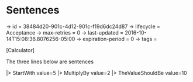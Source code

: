 # Sentences

-> id = 38484d20-901c-4d12-901c-f19d6dc24d87
-> lifecycle = Acceptance
-> max-retries = 0
-> last-updated = 2016-10-14T15:08:36.8076256-05:00
-> expiration-period = 0
-> tags = 

[Calculator]

The three lines below are sentences

|> StartWith value=5
|> MultiplyBy value=2
|> TheValueShouldBe value=10
~~~
